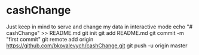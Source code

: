 # cashChange
Just keep in mind to serve and change my data in interactive mode
echo "# cashChange" >> README.md
git init
git add README.md
git commit -m "first commit"
git remote add origin https://github.com/bkovalevych/cashChange.git
git push -u origin master
